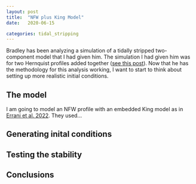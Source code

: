 ```yaml
---
layout: post
title:  "NFW plus King Model"
date:   2020-06-15

categories: tidal_stripping
---
```


Bradley has been analyzing a simulation of a tidally stripped two-component model that I had given him. The simulation I had given him was for two Hernquist profiles added together (<a href="https://ndrakos.github.io/blog/tidal_stripping/Two_Component_System/">see this post</a>). Now that he has the methodology for this analysis working, I want to start to think about setting up more realistic initial conditions.

## The model


I am going to model an NFW profile with an embedded King model as in <a href=https://arxiv.org/abs/2203.02513>Errani et al. 2022</a>. They used...


## Generating inital conditions

## Testing the stability

## Conclusions
